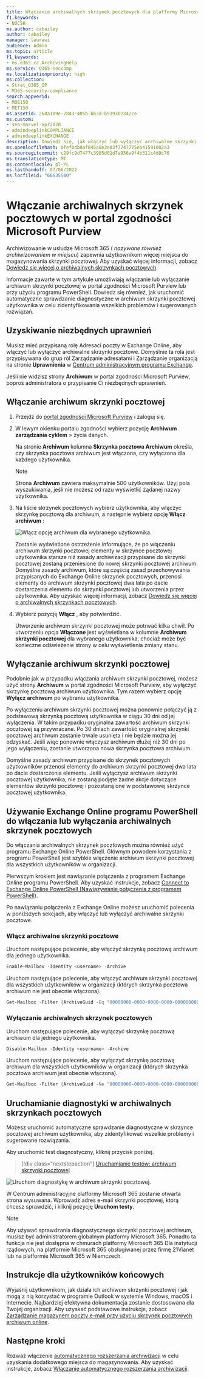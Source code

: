 ```yaml
---
title: Włączanie archiwalnych skrzynek pocztowych dla platformy Microsoft 365
f1.keywords:
- NOCSH
ms.author: cabailey
author: cabailey
manager: laurawi
audience: Admin
ms.topic: article
f1_keywords:
- ms.o365.cc.ArchivingHelp
ms.service: O365-seccomp
ms.localizationpriority: high
ms.collection:
- Strat_O365_IP
- M365-security-compliance
search.appverid:
- MOE150
- MET150
ms.assetid: 268a109e-7843-405b-bb3d-b9393b2342ce
ms.custom:
- seo-marvel-apr2020
- admindeeplinkCOMPLIANCE
- admindeeplinkEXCHANGE
description: Dowiedz się, jak włączyć lub wyłączyć archiwalne skrzynki pocztowe, aby obsługiwać wymagania dotyczące przechowywania komunikatów, zbierania elektronicznych materiałów dowodowych i przechowywania wiadomości w organizacji.
ms.openlocfilehash: 0fef0db0af845a0e3e03f7747775eb41591002a3
ms.sourcegitcommit: c29fc9d7477c3985d02d7a956a9f4b311c4d9c76
ms.translationtype: MT
ms.contentlocale: pl-PL
ms.lasthandoff: 07/06/2022
ms.locfileid: "66635540"
---
```

# <a name="enable-archive-mailboxes-in-the-microsoft-purview-compliance-portal"></a>Włączanie archiwalnych skrzynek pocztowych w portal zgodności Microsoft Purview

Archiwizowanie w usłudze Microsoft 365 ( *nazywane również archiwizowaniem w miejscu*) zapewnia użytkownikom więcej miejsca do magazynowania skrzynki pocztowej. Aby uzyskać więcej informacji, zobacz [Dowiedz się więcej o archiwalnych skrzynkach pocztowych](archive-mailboxes.md).

Informacje zawarte w tym artykule umożliwiają włączanie lub wyłączanie archiwum skrzynki pocztowej w portal zgodności Microsoft Purview lub przy użyciu programu PowerShell. Dowiedz się również, jak uruchomić automatyczne sprawdzanie diagnostyczne w archiwum skrzynki pocztowej użytkownika w celu zidentyfikowania wszelkich problemów i sugerowanych rozwiązań.

## <a name="get-the-necessary-permissions"></a>Uzyskiwanie niezbędnych uprawnień

Musisz mieć przypisaną rolę Adresaci poczty w Exchange Online, aby włączyć lub wyłączyć archiwalne skrzynki pocztowe. Domyślnie ta rola jest przypisywana do grup ról Zarządzanie adresatami i Zarządzanie organizacją na stronie **Uprawnienia** w <a href="https://go.microsoft.com/fwlink/p/?linkid=2059104" target="_blank">Centrum administracyjnym programu Exchange</a>. 

Jeśli nie widzisz strony **Archiwum** w portal zgodności Microsoft Purview, poproś administratora o przypisanie Ci niezbędnych uprawnień.

## <a name="enable-an-archive-mailbox"></a>Włączanie archiwum skrzynki pocztowej

1. Przejdź do <a href="https://go.microsoft.com/fwlink/p/?linkid=2077149" target="_blank">portal zgodności Microsoft Purview</a> i zaloguj się.

2. W lewym okienku portalu zgodności wybierz pozycję **Archiwum zarządzania cyklem** >  życia danych.

   Na stronie **Archiwum** kolumna  **Skrzynka pocztowa Archiwum** określa, czy skrzynka pocztowa archiwum jest włączona, czy wyłączona dla każdego użytkownika.

   > [!NOTE]
   > Strona **Archiwum** zawiera maksymalnie 500 użytkowników. Użyj pola wyszukiwania, jeśli nie możesz od razu wyświetlić żądanej nazwy użytkownika.

3. Na liście skrzynek pocztowych wybierz użytkownika, aby włączyć skrzynkę pocztową dla archiwum, a następnie wybierz opcję **Włącz archiwum** :
    
   ![Włącz opcję archiwum dla wybranego użytkownika.](../media/enable-archive-option.png)
    
   Zostanie wyświetlone ostrzeżenie informujące, że po włączeniu archiwum skrzynki pocztowej elementy w skrzynce pocztowej użytkownika starsze niż zasady archiwizacji przypisane do skrzynki pocztowej zostaną przeniesione do nowej skrzynki pocztowej archiwum. Domyślne zasady archiwum, które są częścią zasad przechowywania przypisanych do Exchange Online skrzynek pocztowych, przenosi elementy do archiwum skrzynki pocztowej dwa lata po dacie dostarczenia elementu do skrzynki pocztowej lub utworzenia przez użytkownika. Aby uzyskać więcej informacji, zobacz [Dowiedz się więcej o archiwalnych skrzynkach pocztowych](archive-mailboxes.md).

5. Wybierz pozycję **Włącz** , aby potwierdzić.

   Utworzenie archiwum skrzynki pocztowej może potrwać kilka chwil. Po utworzeniu opcja **Włączone** jest wyświetlana w kolumnie **Archiwum skrzynki pocztowej** dla wybranego użytkownika, chociaż może być konieczne odświeżenie strony w celu wyświetlenia zmiany stanu.

## <a name="disable-an-archive-mailbox"></a>Wyłączanie archiwum skrzynki pocztowej

Podobnie jak w przypadku włączania archiwum skrzynki pocztowej, możesz użyć strony **Archiwum** w portal zgodności Microsoft Purview, aby wyłączyć skrzynkę pocztową archiwum użytkownika. Tym razem wybierz opcję **Wyłącz archiwum** po wybraniu użytkownika.

Po wyłączeniu archiwum skrzynki pocztowej można ponownie połączyć ją z podstawową skrzynką pocztową użytkownika w ciągu 30 dni od jej wyłączenia. W takim przypadku oryginalna zawartość archiwum skrzynki pocztowej są przywracane. Po 30 dniach zawartość oryginalnej skrzynki pocztowej archiwum zostanie trwale usunięta i nie będzie można jej odzyskać. Jeśli więc ponownie włączysz archiwum dłużej niż 30 dni po jego wyłączeniu, zostanie utworzona nowa skrzynka pocztowa archiwum.

Domyślne zasady archiwum przypisane do skrzynek pocztowych użytkowników przenosi elementy do archiwum skrzynki pocztowej dwa lata po dacie dostarczenia elementu. Jeśli wyłączysz archiwum skrzynki pocztowej użytkownika, nie zostaną podjęte żadne akcje dotyczące elementów skrzynki pocztowej i pozostaną one w podstawowej skrzynce pocztowej użytkownika.

## <a name="use-exchange-online-powershell-to-enable-or-disable-archive-mailboxes"></a>Używanie Exchange Online programu PowerShell do włączania lub wyłączania archiwalnych skrzynek pocztowych

Do włączania archiwalnych skrzynek pocztowych można również użyć programu Exchange Online PowerShell. Głównym powodem korzystania z programu PowerShell jest szybkie włączenie archiwum skrzynki pocztowej dla wszystkich użytkowników w organizacji.

Pierwszym krokiem jest nawiązanie połączenia z programem Exchange Online programu PowerShell. Aby uzyskać instrukcje, zobacz [Connect to Exchange Online PowerShell (Nawiązywanie połączenia z programem PowerShell](/powershell/exchange/connect-to-exchange-online-powershell)).

Po nawiązaniu połączenia z Exchange Online możesz uruchomić polecenia w poniższych sekcjach, aby włączyć lub wyłączyć archiwalne skrzynki pocztowe.

### <a name="enable-archive-mailboxes"></a>Włącz archiwalne skrzynki pocztowe

Uruchom następujące polecenie, aby włączyć skrzynkę pocztową archiwum dla jednego użytkownika.

```powershell
Enable-Mailbox -Identity <username> -Archive
```

Uruchom następujące polecenie, aby włączyć archiwum skrzynki pocztowej dla wszystkich użytkowników w organizacji (których skrzynka pocztowa archiwum nie jest obecnie włączona).

```powershell
Get-Mailbox -Filter {ArchiveGuid -Eq "00000000-0000-0000-0000-000000000000" -AND RecipientTypeDetails -Eq "UserMailbox"} | Enable-Mailbox -Archive
```

### <a name="disable-archive-mailboxes"></a>Wyłączanie archiwalnych skrzynek pocztowych

Uruchom następujące polecenie, aby wyłączyć skrzynkę pocztową archiwum dla jednego użytkownika.

```powershell
Disable-Mailbox -Identity <username> -Archive
```

Uruchom następujące polecenie, aby wyłączyć skrzynkę pocztową archiwum dla wszystkich użytkowników w organizacji (których skrzynka pocztowa archiwum jest obecnie włączona).

```powershell
Get-Mailbox -Filter {ArchiveGuid -Ne "00000000-0000-0000-0000-000000000000" -AND RecipientTypeDetails -Eq "UserMailbox"} | Disable-Mailbox -Archive
```

## <a name="run-diagnostics-on-archive-mailboxes"></a>Uruchamianie diagnostyki w archiwalnych skrzynkach pocztowych

Możesz uruchomić automatyczne sprawdzanie diagnostyczne w skrzynce pocztowej archiwum użytkownika, aby zidentyfikować wszelkie problemy i sugerowane rozwiązania.

Aby uruchomić test diagnostyczny, kliknij przycisk poniżej. 

> [!div class="nextstepaction"]
> [Uruchamianie testów: archiwum skrzynki pocztowej](https://aka.ms/PillarArchiveMailbox)

![Uruchom diagnostykę w archiwum skrzynki pocztowej.](../media/ArchiveMailboxDiagnostics.png)

W Centrum administracyjne platformy Microsoft 365 zostanie otwarta strona wysuwana. Wprowadź adres e-mail skrzynki pocztowej, którą chcesz sprawdzić, i kliknij pozycję **Uruchom testy**.

> [!NOTE]
> Aby używać sprawdzania diagnostycznego skrzynki pocztowej archiwum, musisz być administratorem globalnym platformy Microsoft 365. Ponadto ta funkcja nie jest dostępna w chmurach platformy Microsoft 365 Dla instytucji rządowych, na platformie Microsoft 365 obsługiwanej przez firmę 21Vianet lub na platformie Microsoft 365 w Niemczech.

## <a name="instructions-for-end-users"></a>Instrukcje dla użytkowników końcowych

Wyjaśnij użytkownikom, jak działa ich archiwum skrzynki pocztowej i jak mogą z nią korzystać w programie Outlook w systemie Windows, macOS i Internecie. Najbardziej efektywna dokumentacja zostanie dostosowana dla Twojej organizacji. Aby uzyskać podstawowe instrukcje, zobacz [Zarządzanie magazynem poczty e-mail przy użyciu skrzynek pocztowych archiwum online](https://prod.support.services.microsoft.com/en-us/office/manage-email-storage-with-online-archive-mailboxes-1cae7d17-7813-4fe8-8ca2-9a5494e9a721).

## <a name="next-steps"></a>Następne kroki

Rozważ włączenie [automatycznego rozszerzania archiwizacji](autoexpanding-archiving.md) w celu uzyskania dodatkowego miejsca do magazynowania. Aby uzyskać instrukcje, zobacz [Włączanie automatycznego rozszerzania archiwizacji](enable-autoexpanding-archiving.md).
